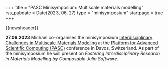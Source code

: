 +++
title       = "PASC Minisymposium: Multiscale materials modelling"
rss_pubdate = Date(2023, 06, 27)
type        = "minisymposium"
startpage   = true
+++

{{newsheader}}

**27.06.2023** Michael co-organises the minisymposium
[Interdisciplinary Challenges in Multiscale Materials Modeling](https://pasc23.pasc-conference.org/program/minisymposia/)
at the [Platform for Advanced Scientific Computing (PASC)](https://pasc23.pasc-conference.org/) conference
in Davos, Switzerland. As part of the minisymposium he will present
on *Fostering Interdisciplinary Research in Materials Modelling by Composable Julia Software*.
